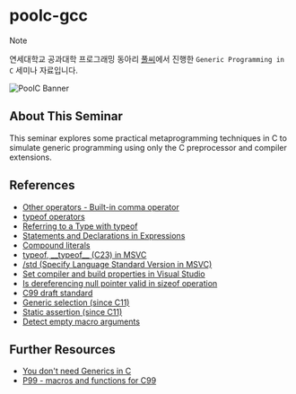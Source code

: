 # poolc-gcc

> [!NOTE]
> 연세대학교 공과대학 프로그래밍 동아리 [풀씨](https://poolc.org/)에서 진행한 `Generic Programming in C` 세미나 자료입니다.

![PoolC Banner](https://poolc.org/assets/main-banner-DAW2HCpy.png)

## About This Seminar

This seminar explores some practical metaprogramming techniques in C to simulate generic programming using only the C preprocessor and compiler extensions.

## References

- [Other operators - Built-in comma operator](https://en.cppreference.com/w/cpp/language/operator_other)
- [typeof operators](https://en.cppreference.com/w/c/language/typeof)
- [Referring to a Type with typeof](https://gcc.gnu.org/onlinedocs/gcc/Typeof.html)
- [Statements and Declarations in Expressions](https://gcc.gnu.org/onlinedocs/gcc/Statement-Exprs.html)
- [Compound literals](https://en.cppreference.com/w/c/language/compound_literal)
- [typeof, \_\_typeof\_\_ (C23) in MSVC](https://learn.microsoft.com/en-us/cpp/c-language/typeof-c?view=msvc-170)
- [/std (Specify Language Standard Version in MSVC)](https://learn.microsoft.com/en-us/cpp/build/reference/std-specify-language-standard-version?view=msvc-170#syntax)
- [Set compiler and build properties in Visual Studio](https://learn.microsoft.com/en-us/cpp/build/working-with-project-properties?view=msvc-170#c-compiler-and-linker-options)
- [Is dereferencing null pointer valid in sizeof operation](https://stackoverflow.com/questions/19785518/is-dereferencing-null-pointer-valid-in-sizeof-operation)
- [C99 draft standard](https://www.open-std.org/jtc1/sc22/wg14/www/docs/n1256.pdf)
- [Generic selection (since C11)](https://en.cppreference.com/w/c/language/generic)
- [Static assertion (since C11)](https://en.cppreference.com/w/c/language/_Static_assert)
- [Detect empty macro arguments](https://gustedt.wordpress.com/2010/06/08/detect-empty-macro-arguments/)

## Further Resources

- [You don't need Generics in C](https://youtu.be/o94JcrQThaM?si=nCHgY8f6W4Lv9fQh)
- [P99 - macros and functions for C99](https://gitlab.inria.fr/gustedt/p99)
